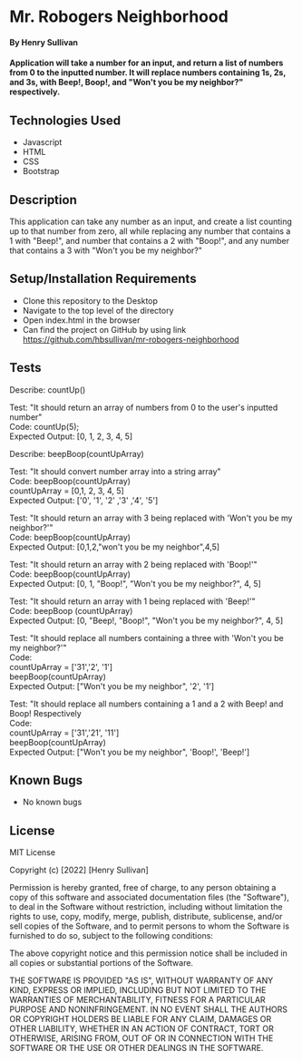 # Mr. Robogers Neighborhood

#### By Henry Sullivan

#### Application will take a number for an input, and return a list of numbers from 0 to the inputted number. It will replace numbers containing 1s, 2s, and 3s, with Beep!, Boop!, and "Won't you be my neighbor?" respectively. 

## Technologies Used

- Javascript
- HTML
- CSS
- Bootstrap

## Description

This application can take any number as an input, and create a list counting up to that number from zero, all while replacing any number that contains a 1 with "Beep!", and number that contains a 2 with "Boop!", and any number that contains a 3 with "Won't you be my neighbor?"

## Setup/Installation Requirements

- Clone this repository to the Desktop
- Navigate to the top level of the directory
- Open index.html in the browser
- Can find the project on GitHub by using link https://github.com/hbsullivan/mr-robogers-neighborhood


## Tests

Describe: countUp()

Test: "It should return an array of numbers from 0 to the user's inputted number"\
Code: countUp(5);\
Expected Output: [0, 1, 2, 3, 4, 5]


Describe: beepBoop(countUpArray)

Test: "It should convert number array into a string array"\
Code: beepBoop(countUpArray)\
countUpArray = [0,1, 2, 3, 4, 5]\
Expected Output: ['0', '1', '2' ,'3' ,'4', '5']

Test: "It should return an array with 3 being replaced with 'Won't you be my neighbor?'"\
Code: beepBoop(countUpArray)\
Expected Output: [0,1,2,"won't you be my neighbor",4,5]

Test: "It should return an array with 2 being replaced with 'Boop!'"\
Code: beepBoop(countUpArray)\
Expected Output: [0, 1, "Boop!", "Won't you be my neighbor?", 4, 5]

Test: "It should return an array with 1 being replaced with 'Beep!'"\
Code: beepBoop (countUpArray)\
Expected Output: [0, "Beep!, "Boop!", "Won't you be my neighbor?", 4, 5]

Test: "It should replace all numbers containing a three with 'Won't you be my neighbor?'"\
Code: \
countUpArray = ['31','2', '1']\
beepBoop(countUpArray)\
Expected Output: ["Won't you be my neighbor", '2', '1']

Test: "It should replace all numbers containing a 1 and a 2 with Beep! and Boop! Respectively\
Code: \
countUpArray = ['31','21', '11']\
beepBoop(countUpArray)\
Expected Output: ["Won't you be my neighbor", 'Boop!', 'Beep!']

## Known Bugs

- No known bugs

## License

MIT License

Copyright (c) [2022] [Henry Sullivan]

Permission is hereby granted, free of charge, to any person obtaining a copy of this software and associated documentation files (the "Software"), to deal in the Software without restriction, including without limitation the rights to use, copy, modify, merge, publish, distribute, sublicense, and/or sell copies of the Software, and to permit persons to whom the Software is furnished to do so, subject to the following conditions:

The above copyright notice and this permission notice shall be included in all copies or substantial portions of the Software.

THE SOFTWARE IS PROVIDED "AS IS", WITHOUT WARRANTY OF ANY KIND, EXPRESS OR IMPLIED, INCLUDING BUT NOT LIMITED TO THE WARRANTIES OF MERCHANTABILITY, FITNESS FOR A PARTICULAR PURPOSE AND NONINFRINGEMENT. IN NO EVENT SHALL THE AUTHORS OR COPYRIGHT HOLDERS BE LIABLE FOR ANY CLAIM, DAMAGES OR OTHER LIABILITY, WHETHER IN AN ACTION OF CONTRACT, TORT OR OTHERWISE, ARISING FROM, OUT OF OR IN CONNECTION WITH THE SOFTWARE OR THE USE OR OTHER DEALINGS IN THE SOFTWARE.